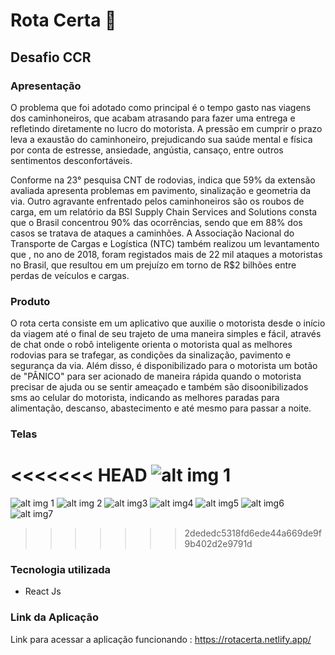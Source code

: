 # Rota Certa 🚛

## Desafio CCR

### Apresentação

<p>O problema que foi adotado como principal é o tempo
gasto nas viagens dos caminhoneiros, que acabam
atrasando para fazer uma entrega e refletindo diretamente
no lucro do motorista. A pressão em cumprir o prazo leva
a exaustão do caminhoneiro, prejudicando sua saúde
mental e física por conta de estresse, ansiedade,
angústia, cansaço, entre outros sentimentos
desconfortáveis.
</p>
<p>
Conforme na 23° pesquisa CNT de rodovias, indica que
59% da extensão avaliada apresenta problemas em
pavimento, sinalização e geometria da via. Outro
agravante enfrentado pelos caminhoneiros são os roubos
de carga, em um relatório da BSI Supply Chain Services
and Solutions consta que o Brasil concentrou 90% das
ocorrências, sendo que em 88% dos casos se tratava de
ataques a caminhões. A Associação Nacional do
Transporte de Cargas e Logística (NTC) também realizou
um levantamento que , no ano de 2018, foram registados
mais de 22 mil ataques a motoristas no Brasil, que
resultou em um prejuízo em torno de R$2 bilhões entre
perdas de veículos e cargas.

</p>

### Produto

<p>O rota certa consiste em um aplicativo que auxilie o motorista desde o início da viagem até o final de seu trajeto de uma maneira simples e fácil, através de chat onde o robô inteligente orienta o motorista qual as melhores rodovias para se trafegar, as condições da sinalização, pavimento e segurança da via. Além disso, é disponibilizado para o motorista um botão de "PÂNICO" para ser acionado de maneira rápida quando o motorista precisar de ajuda ou se sentir ameaçado e também são disoonibilizados sms ao celular do motorista, indicando as melhores paradas para alimentação, descanso, abastecimento e até mesmo para passar a noite.</p>

### Telas
<<<<<<< HEAD
![alt img 1](https://github.com/kleidimilson/Rota-certa/blob/master/Telas/Capturar.PNG?raw=true)
=======
![alt img 1](https://github.com/kleidimilson/Rota-certa/blob/master/Telas/Capturar.PNG?raw=true) 
![alt img 2](https://github.com/kleidimilson/Rota-certa/blob/master/Telas/imagem2.PNG?raw=true)
![alt img3](https://github.com/kleidimilson/Rota-certa/blob/master/Telas/imagem3.PNG?raw=true)
![alt img4](https://github.com/kleidimilson/Rota-certa/blob/master/Telas/imagem4.PNG?raw=true)
![alt img5](https://github.com/kleidimilson/Rota-certa/blob/master/Telas/imagem5.PNG?raw=true)
![alt img6](https://github.com/kleidimilson/Rota-certa/blob/master/Telas/imagem6.PNG?raw=true)
![alt img7](https://github.com/kleidimilson/Rota-certa/blob/master/Telas/imagem7.PNG?raw=true)




>>>>>>> 2dededc5318fd6ede44a669de9f9b402d2e9791d
### Tecnologia utilizada
<ul>
    <li>React Js</li>
    
</ul>

### Link da Aplicação

Link para acessar a aplicação funcionando : https://rotacerta.netlify.app/

